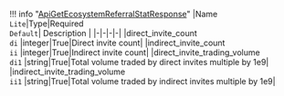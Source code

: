 !!! info "[ApiGetEcosystemReferralStatResponse](/../../schemas/api_get_ecosystem_referral_stat_response)"
    |Name<br>`Lite`|Type|Required<br>`Default`| Description |
    |-|-|-|-|
    |direct_invite_count<br>`di` |integer|True|Direct invite count|
    |indirect_invite_count<br>`ii` |integer|True|Indirect invite count|
    |direct_invite_trading_volume<br>`di1` |string|True|Total volume traded by direct invites multiple by 1e9|
    |indirect_invite_trading_volume<br>`ii1` |string|True|Total volume traded by indirect invites multiple by 1e9|
